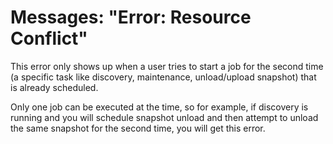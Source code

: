 # Messages: "Error: Resource Conflict"

This error only shows up when a user tries to start a job for the second
time (a specific task like discovery, maintenance, unload/upload
snapshot) that is already scheduled.

Only one job can be executed at the time, so for example, if discovery
is running and you will schedule snapshot unload and then attempt to
unload the same snapshot for the second time, you will get this error.
